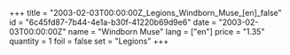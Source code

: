 +++
title = "2003-02-03T00:00:00Z_Legions_Windborn_Muse_[en]_false"
id = "6c45fd87-7b44-4e1a-b30f-41220b69d9e6"
date = "2003-02-03T00:00:00Z"
name = "Windborn Muse"
lang = ["en"]
price = "1.35"
quantity = 1
foil = false
set = "Legions"
+++
